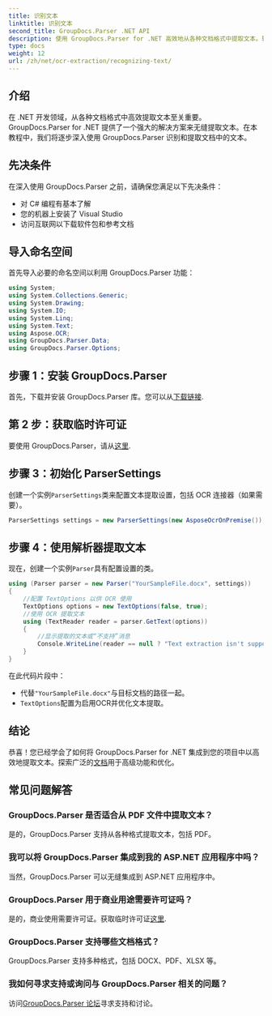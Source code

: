 ```yaml
---
title: 识别文本
linktitle: 识别文本
second_title: GroupDocs.Parser .NET API
description: 使用 GroupDocs.Parser for .NET 高效地从各种文档格式中提取文本。轻松集成，OCR 功能强大。
type: docs
weight: 12
url: /zh/net/ocr-extraction/recognizing-text/
---
```

## 介绍
在 .NET 开发领域，从各种文档格式中高效提取文本至关重要。GroupDocs.Parser for .NET 提供了一个强大的解决方案来无缝提取文本。在本教程中，我们将逐步深入使用 GroupDocs.Parser 识别和提取文档中的文本。
## 先决条件
在深入使用 GroupDocs.Parser 之前，请确保您满足以下先决条件：
- 对 C# 编程有基本了解
- 您的机器上安装了 Visual Studio
- 访问互联网以下载软件包和参考文档

## 导入命名空间
首先导入必要的命名空间以利用 GroupDocs.Parser 功能：
```csharp
using System;
using System.Collections.Generic;
using System.Drawing;
using System.IO;
using System.Linq;
using System.Text;
using Aspose.OCR;
using GroupDocs.Parser.Data;
using GroupDocs.Parser.Options;
```
## 步骤 1：安装 GroupDocs.Parser
首先，下载并安装 GroupDocs.Parser 库。您可以从[下载链接](https://releases.groupdocs.com/parser/net/).
## 第 2 步：获取临时许可证
要使用 GroupDocs.Parser，请从[这里](https://purchase.groupdocs.com/temporary-license/).
## 步骤 3：初始化 ParserSettings
创建一个实例`ParserSettings`类来配置文本提取设置，包括 OCR 连接器（如果需要）。
```csharp
ParserSettings settings = new ParserSettings(new AsposeOcrOnPremise());
```
## 步骤 4：使用解析器提取文本
现在，创建一个实例`Parser`具有配置设置的类。
```csharp
using (Parser parser = new Parser("YourSampleFile.docx", settings))
{
    //配置 TextOptions 以供 OCR 使用
    TextOptions options = new TextOptions(false, true);
    //使用 OCR 提取文本
    using (TextReader reader = parser.GetText(options))
    {
        //显示提取的文本或“不支持”消息
        Console.WriteLine(reader == null ? "Text extraction isn't supported" : reader.ReadToEnd());
    }
}
```
在此代码片段中：
- 代替`"YourSampleFile.docx"`与目标文档的路径一起。
- `TextOptions`配置为启用OCR并优化文本提取。

## 结论
恭喜！您已经学会了如何将 GroupDocs.Parser for .NET 集成到您的项目中以高效地提取文本。探索广泛的[文档](https://reference.groupdocs.com/parser/net/)用于高级功能和优化。

## 常见问题解答
### GroupDocs.Parser 是否适合从 PDF 文件中提取文本？
是的，GroupDocs.Parser 支持从各种格式提取文本，包括 PDF。
### 我可以将 GroupDocs.Parser 集成到我的 ASP.NET 应用程序中吗？
当然，GroupDocs.Parser 可以无缝集成到 ASP.NET 应用程序中。
### GroupDocs.Parser 用于商业用途需要许可证吗？
是的，商业使用需要许可证。获取临时许可证[这里](https://purchase.groupdocs.com/temporary-license/).
### GroupDocs.Parser 支持哪些文档格式？
GroupDocs.Parser 支持多种格式，包括 DOCX、PDF、XLSX 等。
### 我如何寻求支持或询问与 GroupDocs.Parser 相关的问题？
访问[GroupDocs.Parser 论坛](https://forum.groupdocs.com/c/parser/17)寻求支持和讨论。